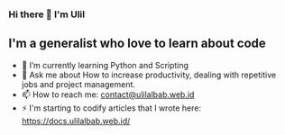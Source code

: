### Hi there 👋 I'm Ulil
## I'm a generalist who love to learn about code
- 🌱 I’m currently learning Python and Scripting 
- 💬 Ask me about How to increase productivity, dealing with repetitive jobs and project management.
- 📫 How to reach me: contact@ulilalbab.web.id
- ⚡ I'm starting to codify articles that I wrote here: https://docs.ulilalbab.web.id/ 

<!--
**ulilalbab/ulilalbab** is a ✨ _special_ ✨ repository because its `README.md` (this file) appears on your GitHub profile.

Here are some ideas to get you started:

- 🔭 I’m currently working on ...
- 🌱 I’m currently learning ...
- 👯 I’m looking to collaborate on ...
- 🤔 I’m looking for help with ...
- 💬 Ask me about ...
- 📫 How to reach me: ...
- 😄 Pronouns: ...
- ⚡ Fun fact: ...
-->
